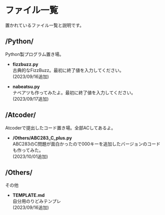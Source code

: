 # ファイル一覧
置かれているファイル一覧と説明です。  

## /Python/
Python製プログラム置き場。  

- **fizzbuzz.py**  
古典的なFizzBuzz。最初に終了値を入力してください。  
(2023/09/16追加)

- **nabeatsu.py**  
ナベアツも作ってみたよ。最初に終了値を入力してください。  
(2023/09/17追加)

## /Atcoder/
Atcoderで提出したコード置き場。全部ACしてあるよ。  

- **/Others/ABC283_C_plus.py**  
ABC283のC問題が面白かったので000キーを追加したバージョンのコードも作ってみた。  
(2023/10/01追加)

## /Others/
その他  

- **TEMPLATE.md**  
自分用のりどみテンプレ  
(2023/09/16追加)
